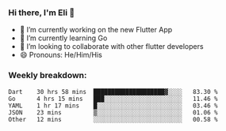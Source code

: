### Hi there, I'm Eli 👋
- 🔭 I’m currently working on the new Flutter App
- 🌱 I’m currently learning Go
- 🦄 I’m looking to collaborate with other flutter developers
- 😄 Pronouns: He/Him/His

### Weekly breakdown:
<!--START_SECTION:waka-->
```text
Dart    30 hrs 58 mins  ████████████████████▓░░░░   83.30 % 
Go      4 hrs 15 mins   ███░░░░░░░░░░░░░░░░░░░░░░   11.46 % 
YAML    1 hr 17 mins    █░░░░░░░░░░░░░░░░░░░░░░░░   03.46 % 
JSON    23 mins         ▒░░░░░░░░░░░░░░░░░░░░░░░░   01.06 % 
Other   12 mins         ░░░░░░░░░░░░░░░░░░░░░░░░░   00.58 % 
```
<!--END_SECTION:waka-->

